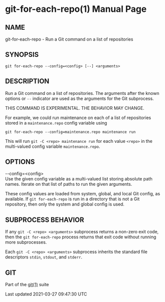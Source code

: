 # git-for-each-repo(1) Manual Page

## NAME

git-for-each-repo - Run a Git command on a list of repositories

## SYNOPSIS

    git for-each-repo --config=<config> [--] <arguments>

## DESCRIPTION

Run a Git command on a list of repositories. The arguments after the known options or `--` indicator are used as the arguments for the Git subprocess.

THIS COMMAND IS EXPERIMENTAL. THE BEHAVIOR MAY CHANGE.

For example, we could run maintenance on each of a list of repositories stored in a `maintenance.repo` config variable using

    git for-each-repo --config=maintenance.repo maintenance run

This will run `git -C <repo> maintenance run` for each value `<repo>` in the multi-valued config variable `maintenance.repo`.

## OPTIONS

--config=&lt;config&gt;  
Use the given config variable as a multi-valued list storing absolute path names. Iterate on that list of paths to run the given arguments.

These config values are loaded from system, global, and local Git config, as available. If `git for-each-repo` is run in a directory that is not a Git repository, then only the system and global config is used.

## SUBPROCESS BEHAVIOR

If any `git -C <repo> <arguments>` subprocess returns a non-zero exit code, then the `git for-each-repo` process returns that exit code without running more subprocesses.

Each `git -C <repo> <arguments>` subprocess inherits the standard file descriptors `stdin`, `stdout`, and `stderr`.

## GIT

Part of the [git(1)](git.html) suite

Last updated 2021-03-27 09:47:30 UTC
